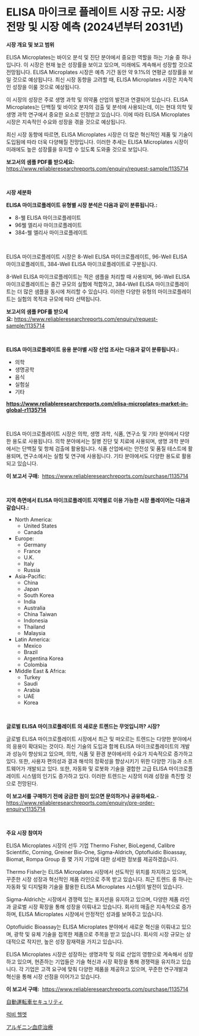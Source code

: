 <p><h1>ELISA 마이크로 플레이트 시장 규모: 시장 전망 및 시장 예측 (2024년부터 2031년)</h1></p><p><strong>시장 개요 및 보고 범위</strong></p>
<p><p>ELISA Microplates는 바이오 분석 및 진단 분야에서 중요한 역할을 하는 기술 중 하나입니다. 이 시장은 현재 높은 성장률을 보이고 있으며, 미래에도 계속해서 성장할 것으로 전망됩니다. ELISA Microplates 시장은 예측 기간 동안 약 9.1%의 연평균 성장률을 보일 것으로 예상됩니다. 최신 시장 동향을 고려할 때, ELISA Microplates 시장은 지속적인 성장을 이룰 것으로 예상됩니다.</p><p>이 시장의 성장은 주로 생명 과학 및 의약품 산업의 발전과 연결되어 있습니다. ELISA Microplates는 단백질 및 바이오 분자의 검출 및 분석에 사용되는데, 이는 현대 의학 및 생명 과학 연구에서 중요한 요소로 인정받고 있습니다. 이에 따라 ELISA Microplates 시장은 지속적인 수요와 성장을 겪을 것으로 예상됩니다.</p><p>최신 시장 동향에 따르면, ELISA Microplates 시장은 더 많은 혁신적인 제품 및 기술이 도입됨에 따라 더욱 다양해질 전망입니다. 이러한 추세는 ELISA Microplates 시장이 미래에도 높은 성장률을 유지할 수 있도록 도와줄 것으로 보입니다.</p></p>
<p><strong>보고서의 샘플 PDF를 받으세요:</strong> <a href="https://www.reliableresearchreports.com/enquiry/request-sample/1135714">https://www.reliableresearchreports.com/enquiry/request-sample/1135714</a></p>
<p>&nbsp;</p>
<p><strong>시장 세분화</strong></p>
<p><strong>ELISA 마이크로플레이트 유형별 시장 분석은 다음과 같이 분류됩니다.:</strong></p>
<p><ul><li>8-웰 ELISA 마이크로플레이트</li><li>96웰 엘리사 마이크로플레이트</li><li>384-웰 엘리사 마이크로플레이트</li></ul></p>
<p>&nbsp;</p>
<p><p>ELISA 마이크로플레이트 시장은 8-Well ELISA 마이크로플레이트, 96-Well ELISA 마이크로플레이트, 384-Well ELISA 마이크로플레이트로 구분됩니다. </p><p>8-Well ELISA 마이크로플레이트는 적은 샘플을 처리할 때 사용되며, 96-Well ELISA 마이크로플레이트는 중간 규모의 실험에 적합하고, 384-Well ELISA 마이크로플레이트는 더 많은 샘플을 동시에 처리할 수 있습니다. 이러한 다양한 유형의 마이크로플레이트는 실험의 목적과 규모에 따라 선택됩니다.</p></p>
<p><strong>보고서의 샘플 PDF를 받으세요:</strong>&nbsp;<a href="https://www.reliableresearchreports.com/enquiry/request-sample/1135714">https://www.reliableresearchreports.com/enquiry/request-sample/1135714</a></p>
<p>&nbsp;</p>
<p><strong> ELISA 마이크로플레이트 응용 분야별 시장 산업 조사는 다음과 같이 분류됩니다.:</strong></p>
<p><ul><li>의학</li><li>생명공학</li><li>음식</li><li>실험실</li><li>기타</li></ul></p>
<p><strong><a href="https://www.reliableresearchreports.com/elisa-microplates-market-in-global-r1135714">https://www.reliableresearchreports.com/elisa-microplates-market-in-global-r1135714</a></strong></p>
<p>&nbsp;</p>
<p><p>ELISA 마이크로플레이트 시장은 의학, 생명 과학, 식품, 연구소 및 기타 분야에서 다양한 용도로 사용됩니다. 의학 분야에서는 질병 진단 및 치료에 사용되며, 생명 과학 분야에서는 단백질 및 항체 검출에 활용됩니다. 식품 산업에서는 안전성 및 품질 테스트에 활용되며, 연구소에서는 실험 및 연구에 사용됩니다. 기타 분야에서도 다양한 용도로 활용되고 있습니다.</p></p>
<p><strong>이 보고서 구매:</strong>&nbsp; <a href="https://www.reliableresearchreports.com/purchase/1135714">https://www.reliableresearchreports.com/purchase/1135714</a></p>
<p>&nbsp;</p>
<p><strong>지역 측면에서 ELISA 마이크로플레이트 지역별로 이용 가능한 시장 플레이어는 다음과 같습니다.:</strong></p>
<p><ul>
    <li>
        North America:
        <ul>
            <li>United States</li>
            <li>Canada</li>
        </ul>
    </li>
    <li>
        Europe:
        <ul>
            <li>Germany</li>
            <li>France</li>
            <li>U.K.</li>
            <li>Italy</li>
            <li>Russia</li>
        </ul>
    </li>
    <li>
        Asia-Pacific:
        <ul>
            <li>China</li>
            <li>Japan</li>
            <li>South Korea</li>
            <li>India</li>
            <li>Australia</li>
            <li>China Taiwan</li>
            <li>Indonesia</li>
            <li>Thailand</li>
            <li>Malaysia</li>
        </ul>
    </li>
    <li>
        Latin America:
        <ul>
            <li>Mexico</li>
            <li>Brazil</li>
            <li>Argentina Korea</li>
            <li>Colombia</li>
        </ul>
    </li>
    <li>
        Middle East & Africa:
        <ul>
            <li>Turkey</li>
            <li>Saudi</li>
            <li>Arabia</li>
            <li>UAE</li>
            <li>Korea</li>
        </ul>
    </li>
    </ul></p>
<p>&nbsp;</p>
<p><strong>글로벌 ELISA 마이크로플레이트 의 새로운 트렌드는 무엇입니까? 시장?</strong></p>
<p><p>글로벌 ELISA 마이크로플레이트 시장에서 최근 및 떠오르는 트렌드는 다양한 분야에서의 응용이 확대되는 것이다. 최신 기술의 도입과 함께 ELISA 마이크로플레이트의 개발과 성능이 향상되고 있으며, 의학, 식품 및 환경 분야에서의 수요가 지속적으로 증가하고 있다. 또한, 사용자 편의성과 결과 해석의 정확성을 향상시키기 위한 다양한 기능과 소프트웨어가 개발되고 있다. 또한, 자동화 및 로봇화 기술을 결합한 고급 ELISA 마이크로플레이트 시스템의 인기도 증가하고 있다. 이러한 트렌드는 시장의 미래 성장을 촉진할 것으로 전망된다.</p></p>
<p><strong>이 보고서를 구매하기 전에 궁금한 점이 있으면 문의하거나 공유하세요.</strong>- <a href="https://www.reliableresearchreports.com/enquiry/pre-order-enquiry/1135714">https://www.reliableresearchreports.com/enquiry/pre-order-enquiry/1135714</a></p>
<p>&nbsp;</p>
<p><strong>주요 시장 참여자</strong></p>
<p><p>ELISA Microplates 시장의 선두 기업 Thermo Fisher, BioLegend, Calibre Scientific, Corning, Greiner Bio-One, Sigma-Aldrich, Optofluidic Bioassay, Biomat, Rompa Group 중 몇 가지 기업에 대한 상세한 정보를 제공하겠습니다. </p><p>Thermo Fisher는 ELISA Microplates 시장에서 선도적인 위치를 차지하고 있으며, 꾸준한 시장 성장과 혁신적인 제품 라인으로 주목 받고 있습니다. 최근 트렌드 중 하나는 자동화 및 디지털화 기술을 활용한 ELISA Microplates 시스템의 발전이 있습니다.</p><p>Sigma-Aldrich는 시장에서 경쟁력 있는 포지션을 유지하고 있으며, 다양한 제품 라인과 글로벌 시장 확장을 통해 성장을 이뤄내고 있습니다. 회사의 매출은 지속적으로 증가하며, ELISA Microplates 시장에서 안정적인 성과를 보여주고 있습니다.</p><p>Optofluidic Bioassay는 ELISA Microplates 분야에서 새로운 혁신을 이뤄내고 있으며, 광학 및 유체 기술을 접목한 제품으로 주목을 받고 있습니다. 회사의 시장 규모는 상대적으로 작지만, 높은 성장 잠재력을 가지고 있습니다.</p><p>ELISA Microplates 시장은 성장하는 생명과학 및 의료 산업의 영향으로 계속해서 성장하고 있으며, 현존하는 기업들은 기술 혁신과 시장 확장을 통해 경쟁력을 유지하고 있습니다. 각 기업은 고객 요구에 맞춰 다양한 제품을 제공하고 있으며, 꾸준한 연구개발과 혁신을 통해 시장 선점을 이어가고 있습니다.</p></p>
<p><strong>이 보고서 구매:</strong>&nbsp;&nbsp;<a href="https://www.reliableresearchreports.com/purchase/1135714">https://www.reliableresearchreports.com/purchase/1135714</a></p>
<p><p><a href="https://medium.com/@englandlifestyle_22171/%E8%87%AA%E5%BE%8B%E5%9E%8B%E8%BB%8A%E4%B8%A1%E3%82%BB%E3%82%AD%E3%83%A5%E3%83%AA%E3%83%86%E3%82%A3%E5%B8%82%E5%A0%B4-%E7%AB%B6%E4%BA%89%E5%88%86%E6%9E%90-%E5%B8%82%E5%A0%B4%E3%83%88%E3%83%AC%E3%83%B3%E3%83%89-2031%E5%B9%B4%E3%81%BE%E3%81%A7%E3%81%AE%E4%BA%88%E6%B8%AC-62089f30e699">自動運転車セキュリティ</a></p><p><a href="https://medium.com/@piperhickle1/%EB%9F%AD%EB%B9%84-%ED%97%AC%EB%A9%A7-%EC%8B%9C%EC%9E%A5-2031%EB%85%84%EA%B9%8C%EC%A7%80%EC%9D%98-%ED%8A%B8%EB%A0%8C%EB%93%9C-%EC%98%88%EC%B8%A1-%EA%B2%BD%EC%9F%81-%EB%B6%84%EC%84%9D-6e4f791a46e0">럭비 헬멧</a></p><p><a href="https://medium.com/@nairn_boy/%E3%82%A2%E3%83%AB%E3%82%AE%E3%83%8B%E3%83%8D%E3%83%9F%E3%82%A2%E6%B2%BB%E7%99%82%E5%B8%82%E5%A0%B4%E8%AA%BF%E6%9F%BB%E3%83%AC%E3%83%9D%E3%83%BC%E3%83%88-%E3%81%9D%E3%81%AE%E6%AD%B4%E5%8F%B2%E3%81%8A%E3%82%88%E3%81%B32031%E5%B9%B4%E3%81%8B%E3%82%892031%E5%B9%B4%E3%81%BE%E3%81%A7%E3%81%AE%E4%BA%88%E6%B8%AC-775ff416d503">アルギニン血症治療</a></p></p>